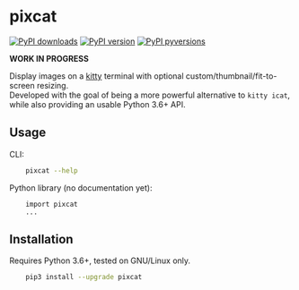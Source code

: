 # pixcat

[![PyPI downloads](http://pepy.tech/badge/pixcat)](
    http://pepy.tech/project/pixcat)
[![PyPI version](https://img.shields.io/pypi/v/pixcat.svg)](
    https://pypi.org/project/pixcat)
[![PyPI pyversions](https://img.shields.io/pypi/pyversions/pixcat.svg)](
    https://pypi.python.org/pypi/pixcat)

**WORK IN PROGRESS**

Display images on a [kitty](https://sw.kovidgoyal.net/kitty/) terminal
with optional custom/thumbnail/fit-to-screen resizing.  
Developed with the goal of being a more powerful alternative to `kitty icat`,
while also providing an usable Python 3.6+ API.

## Usage

CLI:

```sh
    pixcat --help
```

Python library (no documentation yet):

```python3
    import pixcat
    ...
```

## Installation

Requires Python 3.6+, tested on GNU/Linux only.

```sh
    pip3 install --upgrade pixcat
```
